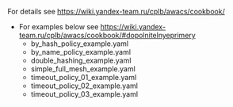 For details see https://wiki.yandex-team.ru/cplb/awacs/cookbook/
  - For examples below see https://wiki.yandex-team.ru/cplb/awacs/cookbook/#dopolnitelnyeprimery
      * by_hash_policy_example.yaml
      * by_name_policy_example.yaml
      * double_hashing_example.yaml
      * simple_full_mesh_example.yaml
      * timeout_policy_01_example.yaml
      * timeout_policy_02_example.yaml
      * timeout_policy_03_example.yaml
